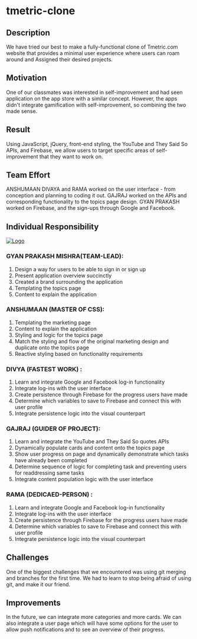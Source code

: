 # tmetric-clone




## Description

We have tried our best to make a fully-functional clone of Tmetric.com website that provides a minimal user experience where users can roam around and Assigned  their desired projects. 



## Motivation

One of our classmates was interested in self-improvement and had seen application on the app store with a similar concept. However, the apps didn't integrate gamification with self-improvement, so combining the two made sense. 

## Result

Using JavaScript, jQuery, front-end styling, the YouTube and They Said So APIs, and Firebase, we allow users to target specific areas of self-improvement that they want to work on. 



## Team Effort

ANSHUMAAN  DIVAYA  and RAMA worked on the user interface - from conception and planning to coding it out. GAJRAJ worked on the APIs and corresponding functionality to the topics page design. GYAN PRAKASH worked on Firebase, and the sign-ups through Google and Facebook. 

## Individual Responsibility

<a href="https://app.netlify.com/teams/gyan12082000/overview">![Logo](https://media-exp1.licdn.com/dms/image/C5603AQFkuLjkNjJuEg/profile-displayphoto-shrink_200_200/0/1658335288087?e=1663804800&v=beta&t=l8jYOod6Lhe6HGFmuSzC4jN9LhKnQTCOnQWfw3M8WjI)</a>

### GYAN PRAKASH MISHRA(TEAM-LEAD): 
1. Design a way for users to be able to sign in or sign up
2. Present application overview succinctly 
3. Created a brand surrounding the application
4. Templating the topics page
5. Content to explain the application

### ANSHUMAAN (MASTER OF CSS):
1. Templating the marketing page
2. Content to explain the application
3. Styling and logic for the topics page
4. Match the styling and flow of the original marketing design and duplicate onto the topics page
5. Reactive styling based on functionality requirements

### DIVYA (FASTEST WORK) :
1. Learn and integrate Google and Facebook log-in functionality
2. Integrate log-ins with the user interface
3. Create persistence through Firebase for the progress users have made
4. Determine which variables to save to Firebase and connect this with user profile
5. Integrate persistence logic into the visual counterpart

### GAJRAJ (GUIDER OF PROJECT):
1. Learn and integrate the YouTube and They Said So quotes APIs
2. Dynamically populate cards and content onto the topics page
3. Show user progress on page and dynamically demonstrate which tasks have already been completed
4. Determine sequence of logic for completing task and preventing users for readdressing same tasks
5. Integrate content population logic with the user interface

### RAMA (DEDICAED-PERSON) :
1. Learn and integrate Google and Facebook log-in functionality
2. Integrate log-ins with the user interface
3. Create persistence through Firebase for the progress users have made
4. Determine which variables to save to Firebase and connect this with user profile
5. Integrate persistence logic into the visual counterpart



## Challenges

One of the biggest challenges that we encountered was using git merging and branches for the first time. We had to learn to stop being afraid of using git, and make it our friend. 

## Improvements

In the future, we can integrate more categories and more cards. We can also integrate a user page which will have some options for the user to allow push notifications and to see an overview of their progress. 
